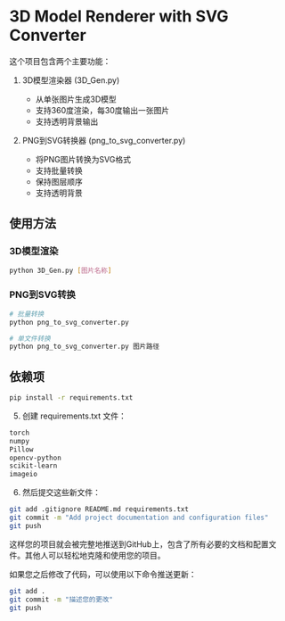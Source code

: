 # 3D Model Renderer with SVG Converter

这个项目包含两个主要功能：
1. 3D模型渲染器 (3D_Gen.py)
   - 从单张图片生成3D模型
   - 支持360度渲染，每30度输出一张图片
   - 支持透明背景输出

2. PNG到SVG转换器 (png_to_svg_converter.py)
   - 将PNG图片转换为SVG格式
   - 支持批量转换
   - 保持图层顺序
   - 支持透明背景

## 使用方法

### 3D模型渲染

```bash
python 3D_Gen.py [图片名称]
```

### PNG到SVG转换

```bash
# 批量转换
python png_to_svg_converter.py

# 单文件转换
python png_to_svg_converter.py 图片路径
```

## 依赖项

```bash
pip install -r requirements.txt
```

5. 创建 requirements.txt 文件：

```text:requirements.txt
torch
numpy
Pillow
opencv-python
scikit-learn
imageio
```

6. 然后提交这些新文件：

```bash
git add .gitignore README.md requirements.txt
git commit -m "Add project documentation and configuration files"
git push
```

这样您的项目就会被完整地推送到GitHub上，包含了所有必要的文档和配置文件。其他人可以轻松地克隆和使用您的项目。

如果您之后修改了代码，可以使用以下命令推送更新：

```bash
git add .
git commit -m "描述您的更改"
git push 